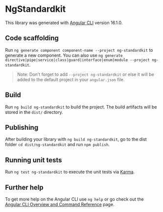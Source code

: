 # NgStandardkit

This library was generated with [Angular CLI](https://github.com/angular/angular-cli) version 16.1.0.

## Code scaffolding

Run `ng generate component component-name --project ng-standardkit` to generate a new component. You can also use `ng generate directive|pipe|service|class|guard|interface|enum|module --project ng-standardkit`.
> Note: Don't forget to add `--project ng-standardkit` or else it will be added to the default project in your `angular.json` file. 

## Build

Run `ng build ng-standardkit` to build the project. The build artifacts will be stored in the `dist/` directory.

## Publishing

After building your library with `ng build ng-standardkit`, go to the dist folder `cd dist/ng-standardkit` and run `npm publish`.

## Running unit tests

Run `ng test ng-standardkit` to execute the unit tests via [Karma](https://karma-runner.github.io).

## Further help

To get more help on the Angular CLI use `ng help` or go check out the [Angular CLI Overview and Command Reference](https://angular.io/cli) page.
